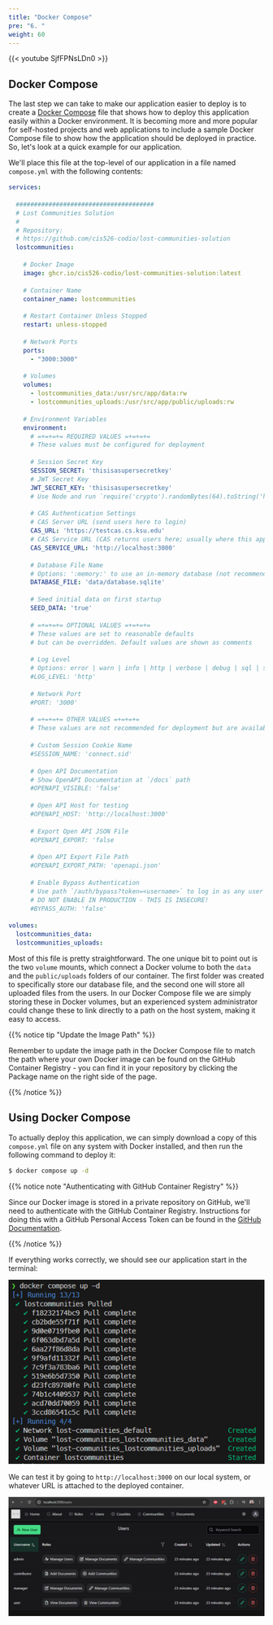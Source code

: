 ```yaml
---
title: "Docker Compose"
pre: "6. "
weight: 60
---
```


{{< youtube SjfFPNsLDn0 >}}

## Docker Compose

The last step we can take to make our application easier to deploy is to create a [Docker Compose](https://docs.docker.com/compose/) file that shows how to deploy this application easily within a Docker environment. It is becoming more and more popular for self-hosted projects and web applications to include a sample Docker Compose file to show how the application should be deployed in practice. So, let's look at a quick example for our application.

We'll place this file at the top-level of our application in a file named `compose.yml` with the following contents:

```yml {title="compose.yml"}
services:
  
  ######################################
  # Lost Communities Solution
  #
  # Repository:
  # https://github.com/cis526-codio/lost-communities-solution
  lostcommunities:
    
    # Docker Image
    image: ghcr.io/cis526-codio/lost-communities-solution:latest

    # Container Name
    container_name: lostcommunities

    # Restart Container Unless Stopped
    restart: unless-stopped

    # Network Ports
    ports:
      - "3000:3000"

    # Volumes
    volumes:
      - lostcommunities_data:/usr/src/app/data:rw
      - lostcommunities_uploads:/usr/src/app/public/uploads:rw

    # Environment Variables
    environment:
      # =+=+=+= REQUIRED VALUES =+=+=+=
      # These values must be configured for deployment

      # Session Secret Key
      SESSION_SECRET: 'thisisasupersecretkey'
      # JWT Secret Key
      JWT_SECRET_KEY: 'thisisasupersecretkey'
      # Use Node and run `require('crypto').randomBytes(64).toString('hex')` to get a random value

      # CAS Authentication Settings
      # CAS Server URL (send users here to login)
      CAS_URL: 'https://testcas.cs.ksu.edu'
      # CAS Service URL (CAS returns users here; usually where this app is deployed)
      CAS_SERVICE_URL: 'http://localhost:3000'

      # Database File Name
      # Options: ':memory:' to use an in-memory database (not recommended), or any file name otherwise
      DATABASE_FILE: 'data/database.sqlite'

      # Seed initial data on first startup
      SEED_DATA: 'true'

      # =+=+=+= OPTIONAL VALUES =+=+=+=
      # These values are set to reasonable defaults
      # but can be overridden. Default values are shown as comments

      # Log Level
      # Options: error | warn | info | http | verbose | debug | sql | silly
      #LOG_LEVEL: 'http'

      # Network Port
      #PORT: '3000'

      # =+=+=+= OTHER VALUES =+=+=+=
      # These values are not recommended for deployment but are available

      # Custom Session Cookie Name
      #SESSION_NAME: 'connect.sid'

      # Open API Documentation
      # Show OpenAPI Documentation at `/docs` path
      #OPENAPI_VISIBLE: 'false'

      # Open API Host for testing
      #OPENAPI_HOST: 'http://localhost:3000'

      # Export Open API JSON File
      #OPENAPI_EXPORT: 'false

      # Open API Export File Path
      #OPENAPI_EXPORT_PATH: 'openapi.json'

      # Enable Bypass Authentication
      # Use path `/auth/bypass?token=<username>` to log in as any user
      # DO NOT ENABLE IN PRODUCTION - THIS IS INSECURE!
      #BYPASS_AUTH: 'false'

volumes:
  lostcommunities_data:
  lostcommunities_uploads:
```

Most of this file is pretty straightforward. The one unique bit to point out is the two `volume` mounts, which connect a Docker volume to both the `data` and the `public/uploads` folders of our container. The first folder was created to specifically store our database file, and the second one will store all uploaded files from the users. In our Docker Compose file we are simply storing these in Docker volumes, but an experienced system administrator could change these to link directly to a path on the host system, making it easy to access. 

{{% notice tip "Update the Image Path" %}}

Remember to update the image path in the Docker Compose file to match the path where your own Docker image can be found on the GitHub Container Registry - you can find it in your repository by clicking the Package name on the right side of the page.

{{% /notice %}}

## Using Docker Compose

To actually deploy this application, we can simply download a copy of this `compose.yml` file on any system with Docker installed, and then run the following command to deploy it:

```bash {title="terminal"}
$ docker compose up -d
```

{{% notice note "Authenticating with GitHub Container Registry" %}}

Since our Docker image is stored in a private repository on GitHub, we'll need to authenticate with the GitHub Container Registry. Instructions for doing this with a GitHub Personal Access Token can be found in the [GitHub Documentation](https://docs.github.com/en/packages/working-with-a-github-packages-registry/working-with-the-container-registry#authenticating-with-a-personal-access-token-classic). 

{{% /notice %}}

If everything works correctly, we should see our application start in the terminal:

![Docker Compose Deploy](/images/examples/07/deploy_7.png)

We can test it by going to `http://localhost:3000` on our local system, or whatever URL is attached to the deployed container.

![Docker Container Running](/images/examples/07/deploy_8.png)




